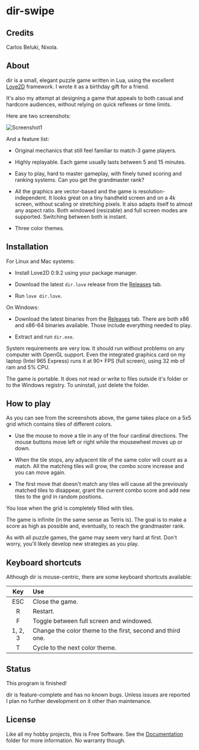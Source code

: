 
# dir-swipe


## Credits

Carlos Beluki, Nixola.

## About

dir is a small, elegant puzzle game written in Lua, using the excellent
[Love2D][] framework. I wrote it as a birthday gift for a friend.

It's also my attempt at designing a game that appeals to both casual and
hardcore audiences, without relying on quick reflexes or time limits.

Here are two screenshots:

![Screenshot1](Screenshot/Screenshot1.png)

And a feature list:

* Original mechanics that still feel familiar to match-3 game players.

* Highly replayable. Each game usually lasts between 5 and 15 minutes.

* Easy to play, hard to master gameplay, with finely tuned scoring
  and ranking systems. Can you get the grandmaster rank?

* All the graphics are vector-based and the game is resolution-independent.
  It looks great on a tiny handheld screen and on a 4k screen, without scaling
  or stretching pixels. It also adapts itself to almost any aspect ratio. Both
  windowed (resizable) and full screen modes are supported. Switching between
  both is instant.

* Three color themes.

## Installation

For Linux and Mac systems:

  * Install Love2D 0.9.2 using your package manager.

  * Download the latest `dir.love` release from the [Releases][] tab.

  * Run `love dir.love`.

On Windows:

  * Download the latest binaries from the [Releases][] tab. There are both
    x86 and x86-64 binaries available. Those include everything needed to play.

  * Extract and run `dir.exe`.

System requirements are very low. It should run without problems on any computer
with OpenGL support. Even the integrated graphics card on my laptop (Intel 965
Express) runs it at 90+ FPS (full screen), using 32 mb of ram and 5% CPU.

The game is portable. It does not read or write to files outside it's folder or
to the Windows registry. To uninstall, just delete the folder.

## How to play

As you can see from the screenshots above, the game takes place on a 5x5 grid
which contains tiles of different colors.

* Use the mouse to move a tile in any of the four cardinal directions. The
  mouse buttons move left or right while the mousewheel moves up or down.

* When the tile stops, any adyacent tile of the same color will count as a
  match. All the matching tiles will grow, the combo score increase and
  you can move again.

* The first move that doesn't match any tiles will cause all the previously
  matched tiles to disappear, grant the current combo score and add new tiles
  to the grid in random positions.

You lose when the grid is completely filled with tiles.

The game is infinite (in the same sense as Tetris is). The goal is to make
a score as high as possible and, eventually, to reach the grandmaster rank.

As with all puzzle games, the game may seem very hard at first. Don't worry,
you'll likely develop new strategies as you play.

## Keyboard shortcuts

Although dir is mouse-centric, there are some keyboard shortcuts available:

  Key      | Use
:--------: | :----------------------------------------------------------
   ESC     | Close the game.
    R      | Restart.
    F      | Toggle between full screen and windowed.
 1, 2, 3   | Change the color theme to the first, second and third one.
    T      | Cycle to the next color theme.

## Status

This program is finished!

dir is feature-complete and has no known bugs. Unless issues are reported
I plan no further development on it other than maintenance.

## License

Like all my hobby projects, this is Free Software. See the [Documentation][]
folder for more information. No warranty though.

[Documentation]: Documentation
[Releases]: https://github.com/Beluki/dir/releases

[Love2D]: https://love2d.org

